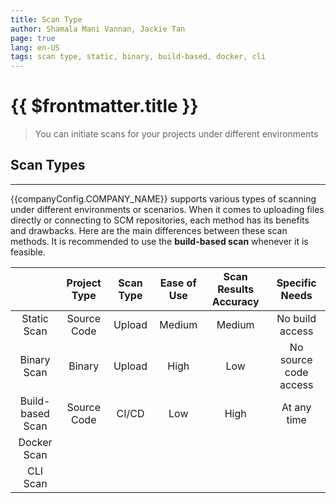 ```yaml
---
title: Scan Type
author: Shamala Mani Vannan, Jackie Tan
page: true
lang: en-US
tags: scan type, static, binary, build-based, docker, cli
---
```


<script setup>
import { companyConfig } from '../../../config/companyConfig.js'
</script>

<ClientOnly>

# {{ $frontmatter.title }}

> You can initiate scans for your projects under different environments

## Scan Types

<hr class="thick" />

{{companyConfig.COMPANY_NAME}} supports various types of scanning under different environments or scenarios. When it comes to uploading files directly or connecting to SCM repositories, each method has its benefits and drawbacks. Here are the main differences between these scan methods. It is recommended to use the **build-based scan** whenever it is feasible.

<table style="text-align:center; vertical-align:middle;">
    <thead>
        <th></th>
        <th>Project Type</th>
        <th>Scan Type</th>
        <th>Ease of Use</th>
        <th>Scan Results Accuracy</th>
        <th>Specific Needs</th>
    </thead>
    <tbody>
        <tr>
            <td>Static Scan</td>
            <td>Source Code</td>
            <td>Upload</td>
            <td>Medium</td>
            <td>Medium</td>
            <td>No build access</td>
        </tr>
        <tr>
            <td>Binary Scan</td>
            <td>Binary</td>
            <td>Upload</td>
            <td>High</td>
            <td>Low</td>
            <td>No source code access</td>
        </tr>
        <tr>
            <td>Build-based Scan</td>
            <td>Source Code</td>
            <td>CI/CD</td>
            <td>Low</td>
            <td>High</td>
            <td>At any time</td>
        </tr>
        <tr>
            <td>Docker Scan</td>
            <td></td>
            <td></td>
            <td></td>
            <td></td>
            <td></td>
        </tr>
        <tr>
            <td>CLI Scan</td>
            <td></td>
            <td></td>
            <td></td>
            <td></td>
            <td></td>
        </tr>
    </tbody>
</table>

</ClientOnly>
